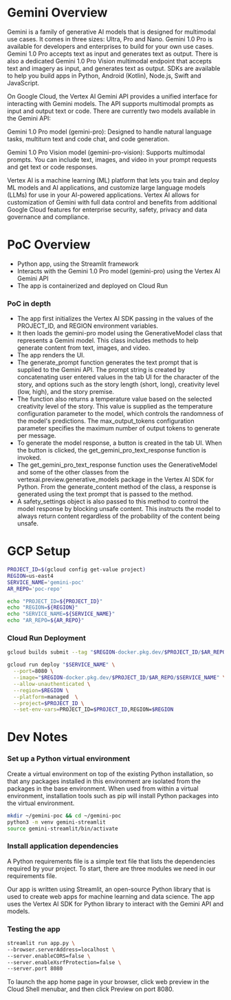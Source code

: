 # Gemini Overview

Gemini is a family of generative AI models that is designed for multimodal use cases. It comes in three sizes: Ultra,
Pro and Nano. Gemini 1.0 Pro is available for developers and enterprises to build for your own use cases. Gemini 1.0 Pro
accepts text as input and generates text as output. There is also a dedicated Gemini 1.0 Pro Vision multimodal endpoint
that accepts text and imagery as input, and generates text as output. SDKs are available to help you build apps in
Python, Android (Kotlin), Node.js, Swift and JavaScript.

On Google Cloud, the Vertex AI Gemini API provides a unified interface for interacting with Gemini models. The API
supports multimodal prompts as input and output text or code. There are currently two models available in the Gemini
API:

Gemini 1.0 Pro model (gemini-pro): Designed to handle natural language tasks, multiturn text and code chat, and code
generation.

Gemini 1.0 Pro Vision model (gemini-pro-vision): Supports multimodal prompts. You can include text, images, and video in
your prompt requests and get text or code responses.

Vertex AI is a machine learning (ML) platform that lets you train and deploy ML models and AI applications, and
customize large language models (LLMs) for use in your AI-powered applications. Vertex AI allows for customization of
Gemini with full data control and benefits from additional Google Cloud features for enterprise security, safety,
privacy and data governance and compliance.

# PoC Overview

* Python app, using the Streamlit framework
* Interacts with the Gemini 1.0 Pro model (gemini-pro) using the Vertex AI Gemini API
* The app is containerized and deployed on Cloud Run

### PoC in depth

* The app first initializes the Vertex AI SDK passing in the values of the PROJECT_ID, and REGION environment variables.
* It then loads the gemini-pro model using the GenerativeModel class that represents a Gemini
  model. This class includes methods to help generate content from text, images, and video.
* The app renders the UI.
* The generate_prompt function generates the text prompt that is supplied to the Gemini API. The prompt string is
  created by concatenating user entered values in the tab UI for the character of the story, and options such as the
  story length (short, long), creativity level (low, high), and the story premise.
* The function also returns a temperature value based on the selected creativity level of the story. This value is
  supplied as the temperature configuration parameter to the model, which controls the randomness of the model's
  predictions. The max_output_tokens configuration parameter specifies the maximum number of output tokens to generate
  per message.
* To generate the model response, a button is created in the tab UI. When the button is clicked, the
  get_gemini_pro_text_response function is invoked.
* The get_gemini_pro_text_response function uses the GenerativeModel and some of the other classes from the
  vertexai.preview.generative_models package in the Vertex AI SDK for Python. From the generate_content method of the
  class, a response is generated using the text prompt that is passed to the method.
* A safety_settings object is also passed to this method to control the model response by blocking unsafe content. This
  instructs the model to always return content regardless of the probability of the content being unsafe.

# GCP Setup

```bash
PROJECT_ID=$(gcloud config get-value project)
REGION=us-east4
SERVICE_NAME='gemini-poc'
AR_REPO='poc-repo'

echo "PROJECT_ID=${PROJECT_ID}"
echo "REGION=${REGION}"
echo "SERVICE_NAME=${SERVICE_NAME}"
echo "AR_REPO=${AR_REPO}"
```

### Cloud Run Deployment

```bash
gcloud builds submit --tag "$REGION-docker.pkg.dev/$PROJECT_ID/$AR_REPO/$SERVICE_NAME"
```

```bash
gcloud run deploy "$SERVICE_NAME" \
  --port=8080 \
  --image="$REGION-docker.pkg.dev/$PROJECT_ID/$AR_REPO/$SERVICE_NAME" \
  --allow-unauthenticated \
  --region=$REGION \
  --platform=managed  \
  --project=$PROJECT_ID \
  --set-env-vars=PROJECT_ID=$PROJECT_ID,REGION=$REGION
```

# Dev Notes

### Set up a Python virtual environment

Create a virtual environment on top of the existing Python installation, so that any packages installed in this
environment are isolated from the packages in the base environment. When used from within a virtual environment,
installation tools such as pip will install Python packages into the virtual environment.

```bash
mkdir ~/gemini-poc && cd ~/gemini-poc
python3 -m venv gemini-streamlit
source gemini-streamlit/bin/activate
```

### Install application dependencies

A Python requirements file is a simple text file that lists the dependencies required by your project. To start, there
are three modules we need in our requirements file.

Our app is written using Streamlit, an open-source Python library that is used to create web apps for machine learning
and data science. The app uses the Vertex AI SDK for Python library to interact with the Gemini API and models.

### Testing the app

```bash
streamlit run app.py \
--browser.serverAddress=localhost \
--server.enableCORS=false \
--server.enableXsrfProtection=false \
--server.port 8080
```

To launch the app home page in your browser, click web preview in the Cloud Shell menubar, and then click Preview on
port 8080.
